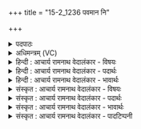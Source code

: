 +++
title = "15-2_1236 पवमान नि"

+++
<details><summary>पदपाठः</summary>

प꣡व꣢꣯मान। नि। तो꣣शसे। रयि꣢म्। सो꣣म। श्रवा꣡य्य꣢म्। इ꣡न्दो꣢꣯। स꣣मु꣢द्रम्। स꣣म्। उद्र꣢म्। आ। वि꣣श। १२३६।
</details>

<details><summary>अधिमन्त्रम् (VC)</summary>

- पवमानः सोमः
- निध्रुविः काश्यपः
- गायत्री
- षड्जः
</details>

<details><summary>हिन्दी : आचार्य रामनाथ वेदालंकार - विषयः</summary>

अगले मन्त्र में पुनः परमात्मा का विषय है।
</details>

<details><summary>हिन्दी : आचार्य रामनाथ वेदालंकार - पदार्थः</summary>

पदार्थान्वयभाषाः -  हे (पवमान) पवित्रतादायक (सोम) रसागार परमात्मन् ! आप (श्रवाय्यम्) कीर्ति उत्पन्न करनेवाले (रयिम्) आध्यात्मिक तथा भौतिक ऐश्वर्य को (नितोशसे) देते हो। हे (इन्दो) उपासकों को चन्द्रमा के समान आह्लाद देनेवाले परमेश ! आप (समुद्रम्) जीवात्मरूप समुद्र में (आविश) प्रवेश करो ॥२॥
</details>

<details><summary>हिन्दी : आचार्य रामनाथ वेदालंकार - भावार्थः</summary>

भावार्थभाषाः -  जैसे चन्द्रमा अपने आकर्षण से समुद्र के जल को ऊपर उठाता है,वैसे परमेश्वर अपने चुम्बकीय आकर्षण से जीवात्मा को उन्नत करता है ॥२॥
</details>

<details><summary>संस्कृत : आचार्य रामनाथ वेदालंकार - विषयः</summary>

अथ पुनरपि परमात्मविषयमाह।
</details>

<details><summary>संस्कृत : आचार्य रामनाथ वेदालंकार - पदार्थः</summary>

पदार्थान्वयभाषाः -  हे (पवमान) पवित्रताप्रदायक (सोम) रसागार परमात्मन् ! त्वम् (श्रवाय्यम्) कीर्तिजनकम्।[श्रावयतीति श्रवाय्यः। श्रुदक्षिस्पृहिगृहिभ्य आय्यः। उ० ३।९६ इत्यनेन शृणोतेः आय्य प्रत्ययः।] (रयिम्) आध्यात्मिकं भौतिकं चैश्वर्यम् (नितोशसे२) प्रयच्छसि। हे (इन्दो) उपासकानां चन्द्रवदाह्लादक परमेश ! त्वम् (समुद्रम्) जीवात्मरूपं समुद्रम् (आ विश) प्रविश ॥२॥
</details>

<details><summary>संस्कृत : आचार्य रामनाथ वेदालंकार - भावार्थः</summary>

भावार्थभाषाः -  यथा चन्द्रः स्वाकर्षणेन समुद्रजलमुन्नयति तथा परमेश्वरश्चुम्बकीयेन स्वाकर्षणेन जीवात्मानमुन्नयति ॥२॥
</details>

<details><summary>संस्कृत : आचार्य रामनाथ वेदालंकार - पादटिप्पनी</summary>

टिप्पणी:   १. ऋ० ९।६३।२३, ‘इन्दो’ इत्यत्र ‘प्रि॒यः’ इति पाठः। २. तोशसे, तुश दाने, ददासि—इति वि०। रयिं शत्रूणां धनं नितोशसे अतितरां पीडयसि—इति सा०। निघण्टौ नितोशते इति वधकर्मसु पठितम् (निघं० २।१९)।
</details>